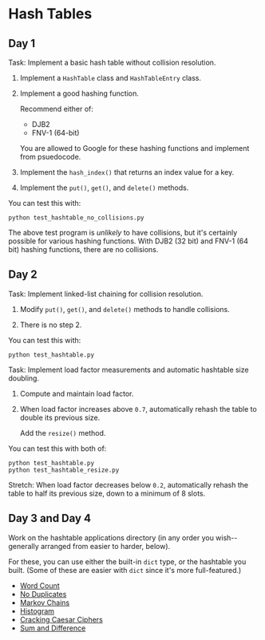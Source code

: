 # Hash Tables

## Day 1

Task: Implement a basic hash table without collision resolution.

1. Implement a `HashTable` class and `HashTableEntry` class.

2. Implement a good hashing function.

   Recommend either of:

   * DJB2
   * FNV-1 (64-bit)

   You are allowed to Google for these hashing functions and implement
   from psuedocode.

3. Implement the `hash_index()` that returns an index value for a key.

4. Implement the `put()`, `get()`, and `delete()` methods.

You can test this with:

```
python test_hashtable_no_collisions.py
```

The above test program is _unlikely_ to have collisions, but it's
certainly possible for various hashing functions. With DJB2 (32 bit) and
FNV-1 (64 bit) hashing functions, there are no collisions.

## Day 2

Task: Implement linked-list chaining for collision resolution.

1. Modify `put()`, `get()`, and `delete()` methods to handle collisions.

2. There is no step 2.

You can test this with:

```
python test_hashtable.py
```

Task: Implement load factor measurements and automatic hashtable size
doubling.

1. Compute and maintain load factor.

2. When load factor increases above `0.7`, automatically rehash the
   table to double its previous size.

   Add the `resize()` method.

You can test this with both of:

```
python test_hashtable.py
python test_hashtable_resize.py
```

Stretch: When load factor decreases below `0.2`, automatically rehash
the table to half its previous size, down to a minimum of 8 slots.

## Day 3 and Day 4

Work on the hashtable applications directory (in any order you
wish--generally arranged from easier to harder, below).

For these, you can use either the built-in `dict` type, or the hashtable
you built. (Some of these are easier with `dict` since it's more
full-featured.)

<!-- * [Lookup Table](applications/lookup_table/) -->
<!-- * [Expensive Sequence](applications/expensive_seq/) -->
* [Word Count](applications/word_count/)
* [No Duplicates](applications/no_dups/)
* [Markov Chains](applications/markov/)
* [Histogram](applications/histo/)
* [Cracking Caesar Ciphers](applications/crack_caesar/)
* [Sum and Difference](applications/sumdiff/)

